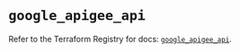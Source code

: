 # `google_apigee_api`

Refer to the Terraform Registry for docs: [`google_apigee_api`](https://registry.terraform.io/providers/hashicorp/google/6.43.0/docs/resources/apigee_api).
